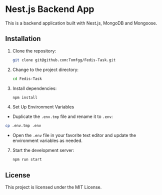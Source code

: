 # Nest.js Backend App

This is a backend application built with Nest.js, MongoDB and Mongoose.

## Installation

1. Clone the repository:
    ```bash
    git clone git@github.com:Tomfgg/Fedis-Task.git
    ```

2. Change to the project directory:
    ```bash
    cd Fedis-Task
    ```

3. Install dependencies:
    ```bash
    npm install
    ```

4. Set Up Environment Variables

- Duplicate the `.env.tmp` file and rename it to `.env`:

```bash
cp .env.tmp .env
```

- Open the `.env` file in your favorite text editor and update the environment variables as needed.

7. Start the development server:
    ```bash
    npm run start
    ```

## License

This project is licensed under the MIT License.
